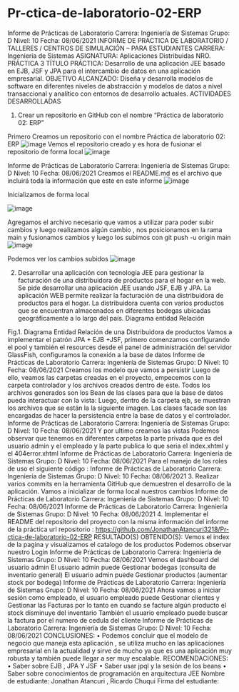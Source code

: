 # Pr-ctica-de-laboratorio-02-ERP
Informe de Prácticas de Laboratorio
Carrera: Ingeniería de Sistemas
Grupo: D Nivel: 10 Fecha: 08/06/2021
INFORME DE PRÁCTICA DE LABORATORIO / TALLERES / CENTROS DE SIMULACIÓN – PARA ESTUDIANTES
CARRERA: Ingeniería de Sistemas
ASIGNATURA: Aplicaciones Distribuidas
NRO. PRÁCTICA
3
TÍTULO PRÁCTICA: Desarrollo de una aplicación JEE basado en EJB, JSF y JPA para
el intercambio de datos en una aplicación empresarial.
OBJETIVO ALCANZADO:
Diseña y desarrolla modelos de software en diferentes niveles de abstracción y modelos de datos a nivel transaccional y analítico con entornos de desarrollo actuales.
ACTIVIDADES DESARROLLADAS
1. Crear un repositorio en GitHub con el nombre “Práctica de laboratorio 02: ERP”

Primero Creamos un repositorio con el nombre Práctica de laboratorio 02: ERP
![image](https://user-images.githubusercontent.com/49213346/121192303-6dbdb000-c832-11eb-9914-6719e67c4e00.png)
Vemos el repositorio creado y es hora de fusionar el repositorio de forma local
![image](https://user-images.githubusercontent.com/49213346/121192397-86c66100-c832-11eb-9884-edc4ca498a8e.png)

Informe de Prácticas de Laboratorio
Carrera: Ingeniería de Sistemas
Grupo: D Nivel: 10 Fecha: 08/06/2021
Creamos el README.md es el archivo que incluirá toda la información que este en este informe
![image](https://user-images.githubusercontent.com/49213346/121192436-904fc900-c832-11eb-9533-90c030bca139.png)

Inicializamos de forma local

![image](https://user-images.githubusercontent.com/49213346/121192451-9645aa00-c832-11eb-852c-b8c12b9124bf.png)

Agregamos el archivo necesario que vamos a utilizar para poder subir cambios y luego realizamos algún cambio , nos posicionamos en la rama main y fusionamos cambios y luego los subimos con git push -u origin main
![image](https://user-images.githubusercontent.com/49213346/121192501-a2316c00-c832-11eb-82c0-0b35d3811fd3.png)


Podemos ver los cambios subidos
![image](https://user-images.githubusercontent.com/49213346/121192593-b7a69600-c832-11eb-998d-b5f67ba42245.png)

2. Desarrollar una aplicación con tecnología JEE para gestionar la facturación de una distribuidora de productos para el hogar en la web.
Se pide desarrollar una aplicación JEE usando JSF, EJB y JPA. La aplicación WEB permite realizar la facturación de una distribuidora de productos para el hogar. La distribuidora cuenta con varios productos que se encuentran almacenados en diferentes bodegas ubicadas geográficamente a lo largo del país.
Diagrama entidad Relación

Fig.1. Diagrama Entidad Relación de una Distribuidora de productos
Vamos a implementar el patrón JPA + EJB +JSF, primero comenzamos configurando el pool y también el resources desde el panel de administración del servidor GlassFish, configuramos la conexión a la base de datos
Informe de Prácticas de Laboratorio
Carrera: Ingeniería de Sistemas
Grupo: D Nivel: 10 Fecha: 08/06/2021
Creamos los modelo que vamos a persistir
Luego de ello, veamos las carpetas creadas en el proyecto, empecemos con la carpeta controlador y los archivos creados dentro de este. Todos los archivos generados son los Bean de las clases para que la base de datos pueda interactuar con la vista:
Luego, dentro de la carpeta ejb, se muestran los archivos que se están la la siguiente imagen. Las clases facade son las encargadas de hacer la persistencia entre la base de datos y el controlador.
Informe de Prácticas de Laboratorio
Carrera: Ingeniería de Sistemas
Grupo: D Nivel: 10 Fecha: 08/06/2021
Y por ultimo creamos las vistas
Podemos observar que tenemos en diferentes carpetas la parte privada que es del usuario admin y el empleado y la parte publica lo que seria el index.xhtml y el 404error.xhtml
Informe de Prácticas de Laboratorio
Carrera: Ingeniería de Sistemas
Grupo: D Nivel: 10 Fecha: 08/06/2021
Para el manejo de los roles de uso el siguiente código :
Informe de Prácticas de Laboratorio
Carrera: Ingeniería de Sistemas
Grupo: D Nivel: 10 Fecha: 08/06/2021
3. Realizar varios commits en la herramienta GitHub que demuestren el desarrollo de la aplicación.
Vamos a inicializar de forma local nuestros cambios
Informe de Prácticas de Laboratorio
Carrera: Ingeniería de Sistemas
Grupo: D Nivel: 10 Fecha: 08/06/2021
Informe de Prácticas de Laboratorio
Carrera: Ingeniería de Sistemas
Grupo: D Nivel: 10 Fecha: 08/06/2021
4. Implementar el README del repositorio del proyecto con la misma información del informe de la práctica
url repositorio :
https://github.com/JonathanAtancuri3218/Pr-ctica-de-laboratorio-02-ERP
RESULTADO(S) OBTENIDO(S):
Vemos el index de la pagina y visualizamos el catalogo de los productos
Podemos observar nuestro Login
Informe de Prácticas de Laboratorio
Carrera: Ingeniería de Sistemas
Grupo: D Nivel: 10 Fecha: 08/06/2021
Vemos el dashboard del usuario admin
El usuario admin puede Gestionar bodegas (consulta de inventario general)
El usuario admin puede Gestionar productos (aumentar stock por bodega)
Informe de Prácticas de Laboratorio
Carrera: Ingeniería de Sistemas
Grupo: D Nivel: 10 Fecha: 08/06/2021
Ahora vamos a iniciar sesión como empleado, el usuario empleado puede Gestionar clientes y Gestionar las Facturas por lo tanto en cuando se facture algún producto el stock disminuye del inventario
También el usuario empleado puede buscar la factura por el numero de cedula del cliente
Informe de Prácticas de Laboratorio
Carrera: Ingeniería de Sistemas
Grupo: D Nivel: 10 Fecha: 08/06/2021
CONCLUSIONES:
• Podemos concluir que el modelo de negocio que maneja esta aplicación , se utiliza mucho en las aplicaciones empresarial en la actualidad y sirve de mucho ya que es una aplicación muy robusta y también puede llegar a ser muy escalable.
RECOMENDACIONES:
• Saber sobre EJB , JPA Y JSF
• Saber usar jpql y la sesión de los beans
• Saber sobre conocimientos de programación en arquitectura JEE
Nombre de estudiante: Jonathan Atancuri , Ricardo Chuqui
Firma del estudiante:
